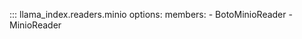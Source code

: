 ::: llama_index.readers.minio
    options:
      members:
        - BotoMinioReader
        - MinioReader
